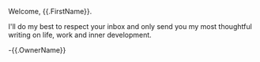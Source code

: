 Welcome, {{.FirstName}}.

I'll do my best to respect your inbox and only send you my most thoughtful writing on life, work and inner development.

-{{.OwnerName}}
